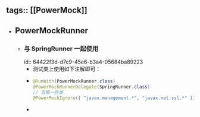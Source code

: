 tags:: [[PowerMock]]
---

- ## PowerMockRunner
	- ### 与 SpringRunner 一起使用
	  id:: 64422f3d-d7c9-45e6-b3a4-05684ba89223
		- 测试类上使用如下注解即可：
		- ``` java
		  @RunWith(PowerMockRunner.class)
		  @PowerMockRunnerDelegate(SpringRunner.class)
		  // 忽略一些类
		  @PowerMockIgnore({ "javax.management.*", "javax.net.ssl.*" })
		  ```
		-